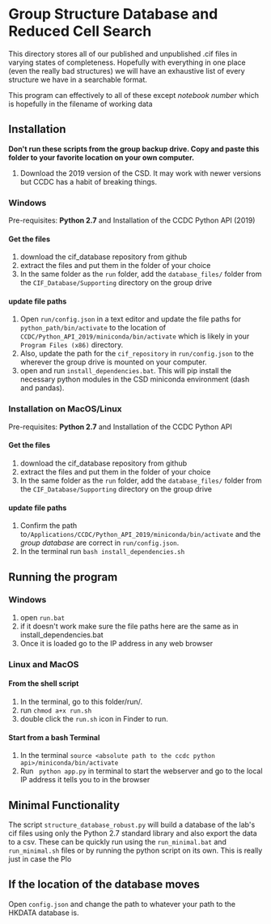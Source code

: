 # Group Structure Database and Reduced Cell Search

This directory stores all of our published and unpublished .cif files in varying states of completeness. Hopefully with everything in one place (even the really bad structures) we will have an exhaustive list of every structure we have in a searchable format. 

This program can effectively to all of these except *notebook number* which is hopefully in the filename of working data 

## Installation

**Don't run these scripts from the group backup drive. Copy and paste this folder to your favorite location on your own computer.**

1. Download the 2019 version of the CSD. It may work with newer versions but CCDC has a habit of breaking things. 

### Windows
Pre-requisites: **Python 2.7** and Installation of the CCDC Python API (2019)

#### Get the files
1. download the cif_database repository from github
2. extract the files and put them in the folder of your choice
3. In the same folder as the `run` folder, add the `database_files/` folder from the `CIF_Database/Supporting` directory on the group drive

#### update file paths

1. Open `run/config.json` in a text editor and update the file paths for `python_path/bin/activate` to the location of `CCDC/Python_API_2019/miniconda/bin/activate` which is likely in your `Program Files (x86)` directory. 
2. Also, update the path for the `cif_repository`  in `run/config.json` to the wherever the group drive is mounted on your computer.
3. open and run `install_dependencies.bat`. This will pip install the necessary python modules in the CSD miniconda environment (dash and pandas). 

### Installation on MacOS/Linux
Pre-requisites: **Python 2.7** and Installation of the CCDC Python API

#### Get the files 
1. download the cif_database repository from github
2. extract the files and put them in the folder of your choice
3. In the same folder as the `run` folder, add the `database_files/` folder from the `CIF_Database/Supporting` directory on the group drive

#### update file paths
1. Confirm the path to`/Applications/CCDC/Python_API_2019/miniconda/bin/activate` and the *group database* are correct in `run/config.json`.
2. In the terminal run `bash install_dependencies.sh` 


## Running the program

###  Windows

1. open `run.bat`
2. if it doesn't work make sure the file paths here are the same as in install_dependencies.bat
3. Once it is loaded go to the IP address in any web browser

### Linux and MacOS

#### From the shell script

1. In the terminal, go to this folder/run/. 
2. run `chmod a+x run.sh`
3. double click the `run.sh` icon in Finder to run. 

#### Start from a bash Terminal
1. In the terminal `source <absolute path to the ccdc python api>/miniconda/bin/activate`
2. Run ` python app.py` in terminal to start the webserver and go to the local IP address it tells you to in the browser

## Minimal Functionality
The script `structure_database_robust.py` will build a database of the lab's cif files using only the Python 2.7 standard library and also export the data to a csv. These can be quickly run using the `run_minimal.bat`  and `run_minimal.sh` files or by running the python script on its own. This is really just in case the Plo

## If the location of the database moves
Open `config.json` and change the path to whatever your path to the HKDATA database is. 

